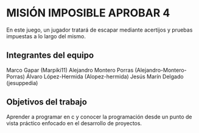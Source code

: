 # MISIÓN IMPOSIBLE APROBAR 4

En este juego, un jugador tratará de escapar mediante acertijos y pruebas impuestas a lo largo del mismo.

## Integrantes del equipo

Marco Gapar (Marpiki11)
Alejandro Montero Porras (Alejandro-Montero-Porras) 
Álvaro López-Hermida (Alopez-hermida)
Jesús Marín Delgado (jesuppedia)


## Objetivos del trabajo

Aprender a programar en c y conocer la programación desde un punto de vista práctico enfocado en el desarrollo de proyectos.

